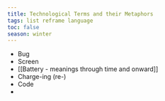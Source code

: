 ```yaml
---
title: Technological Terms and their Metaphors
tags: list reframe language
toc: false
season: winter
---
```

* Bug
* Screen
* [[Battery - meanings through time and onward]]
* Charge-ing (re-)
* Code
* 
